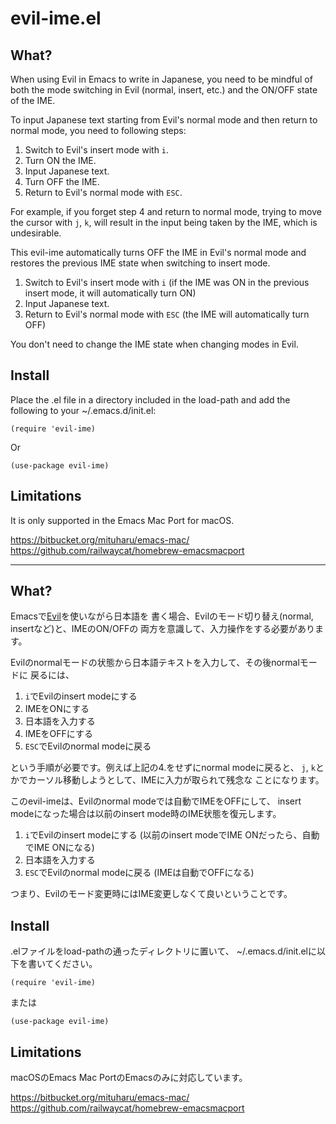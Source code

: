 # evil-ime.el

## What?

When using Evil in Emacs to write in Japanese, you need to be mindful of
both the mode switching in Evil (normal, insert, etc.) and the ON/OFF
state of the IME.

To input Japanese text starting from Evil's normal mode and then return to
normal mode, you need to following steps:

1. Switch to Evil's insert mode with `i`.
2. Turn ON the IME.
3. Input Japanese text.
4. Turn OFF the IME.
5. Return to Evil's normal mode with `ESC`.

For example, if you forget step 4 and return to normal mode, trying to
move the cursor with `j`, `k`, will result in the input being taken by
the IME, which is undesirable.

This evil-ime automatically turns OFF the IME in Evil's normal mode and
restores the previous IME state when switching to insert mode.

1. Switch to Evil's insert mode with `i`
   (if the IME was ON in the previous insert mode, it will automatically turn ON)
2. Input Japanese text.
3. Return to Evil's normal mode with `ESC`
   (the IME will automatically turn OFF)

You don't need to change the IME state when changing modes in Evil.

## Install

Place the .el file in a directory included in the load-path and add the
following to your ~/.emacs.d/init.el:

```
(require 'evil-ime)
```

Or

```
(use-package evil-ime)
```

## Limitations

It is only supported in the Emacs Mac Port for macOS.

https://bitbucket.org/mituharu/emacs-mac/
https://github.com/railwaycat/homebrew-emacsmacport

-----

## What?

Emacsで[Evil](https://github.com/emacs-evil/evil)を使いながら日本語を
書く場合、Evilのモード切り替え(normal, insertなど)と、IMEのON/OFFの
両方を意識して、入力操作をする必要があります。

Evilのnormalモードの状態から日本語テキストを入力して、その後normalモードに
戻るには、

1. `i`でEvilのinsert modeにする
2. IMEをONにする
3. 日本語を入力する
4. IMEをOFFにする
5. `ESC`でEvilのnormal modeに戻る

という手順が必要です。例えば上記の4.をせずにnormal modeに戻ると、
`j`, `k`とかでカーソル移動しようとして、IMEに入力が取られて残念な
ことになります。

このevil-imeは、Evilのnormal modeでは自動でIMEをOFFにして、
insert modeになった場合は以前のinsert mode時のIME状態を復元します。

1. `i`でEvilのinsert modeにする
   (以前のinsert modeでIME ONだったら、自動でIME ONになる)
2. 日本語を入力する
3. `ESC`でEvilのnormal modeに戻る
   (IMEは自動でOFFになる)

つまり、Evilのモード変更時にはIME変更しなくて良いということです。

## Install

.elファイルをload-pathの通ったディレクトリに置いて、
~/.emacs.d/init.elに以下を書いてください。

```
(require 'evil-ime)
```

または

```
(use-package evil-ime)
```

## Limitations

macOSのEmacs Mac PortのEmacsのみに対応しています。

https://bitbucket.org/mituharu/emacs-mac/
https://github.com/railwaycat/homebrew-emacsmacport
